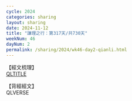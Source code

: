 ```yaml
---
cycle: 2024
categories: sharing
layout: sharing
date: 2024-11-12
title: "謙理之行：第317天/共730天"
weekNum: 46
dayNum: 2
permalink: /sharing/2024/wk46-day2-qianli.html
---
```

【經文梳理】  
[QLTITLE](QLLINK)

【背經經文】  
QLVERSE
